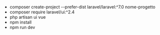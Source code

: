 - composer create-project --prefer-dist laravel/laravel:^7.0 nome-progetto
- composer require laravel/ui:^2.4
- php artisan ui vue
- npm install 
- npm run dev
